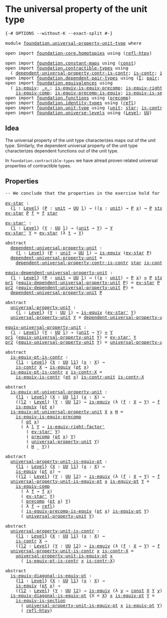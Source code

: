 # The universal property of the unit type

<pre class="Agda"><a id="52" class="Symbol">{-#</a> <a id="56" class="Keyword">OPTIONS</a> <a id="64" class="Pragma">--without-K</a> <a id="76" class="Pragma">--exact-split</a> <a id="90" class="Symbol">#-}</a>

<a id="95" class="Keyword">module</a> <a id="102" href="foundation.universal-property-unit-type.html" class="Module">foundation.universal-property-unit-type</a> <a id="142" class="Keyword">where</a>

<a id="149" class="Keyword">open</a> <a id="154" class="Keyword">import</a> <a id="161" href="foundation-core.homotopies.html" class="Module">foundation-core.homotopies</a> <a id="188" class="Keyword">using</a> <a id="194" class="Symbol">(</a><a id="195" href="foundation-core.homotopies.html#710" class="Function">refl-htpy</a><a id="204" class="Symbol">)</a>

<a id="207" class="Keyword">open</a> <a id="212" class="Keyword">import</a> <a id="219" href="foundation.constant-maps.html" class="Module">foundation.constant-maps</a> <a id="244" class="Keyword">using</a> <a id="250" class="Symbol">(</a><a id="251" href="foundation-core.constant-maps.html#203" class="Function">const</a><a id="256" class="Symbol">)</a>
<a id="258" class="Keyword">open</a> <a id="263" class="Keyword">import</a> <a id="270" href="foundation.contractible-types.html" class="Module">foundation.contractible-types</a> <a id="300" class="Keyword">using</a>
  <a id="308" class="Symbol">(</a> <a id="310" href="foundation.contractible-types.html#3863" class="Function">dependent-universal-property-contr-is-contr</a><a id="353" class="Symbol">;</a> <a id="355" href="foundation-core.contractible-types.html#992" class="Function">is-contr</a><a id="363" class="Symbol">;</a> <a id="365" href="foundation-core.contractible-types.html#4040" class="Function">is-equiv-is-contr</a><a id="382" class="Symbol">)</a>
<a id="384" class="Keyword">open</a> <a id="389" class="Keyword">import</a> <a id="396" href="foundation.dependent-pair-types.html" class="Module">foundation.dependent-pair-types</a> <a id="428" class="Keyword">using</a> <a id="434" class="Symbol">(</a><a id="435" href="foundation-core.dependent-pair-types.html#502" class="Record">Σ</a><a id="436" class="Symbol">;</a> <a id="438" href="foundation-core.dependent-pair-types.html#575" class="InductiveConstructor">pair</a><a id="442" class="Symbol">;</a> <a id="444" href="foundation-core.dependent-pair-types.html#592" class="Field">pr1</a><a id="447" class="Symbol">;</a> <a id="449" href="foundation-core.dependent-pair-types.html#604" class="Field">pr2</a><a id="452" class="Symbol">)</a>
<a id="454" class="Keyword">open</a> <a id="459" class="Keyword">import</a> <a id="466" href="foundation.equivalences.html" class="Module">foundation.equivalences</a> <a id="490" class="Keyword">using</a>
  <a id="498" class="Symbol">(</a> <a id="500" href="foundation-core.equivalences.html#1542" class="Function">is-equiv</a><a id="508" class="Symbol">;</a> <a id="510" href="foundation-core.equivalences.html#1607" class="Function Operator">_≃_</a><a id="513" class="Symbol">;</a> <a id="515" href="foundation.equivalences.html#9545" class="Function">is-equiv-is-equiv-precomp</a><a id="540" class="Symbol">;</a> <a id="542" href="foundation-core.equivalences.html#9634" class="Function">is-equiv-right-factor&#39;</a><a id="564" class="Symbol">;</a>
    <a id="570" href="foundation-core.equivalences.html#7183" class="Function">is-equiv-comp</a><a id="583" class="Symbol">;</a> <a id="585" href="foundation.equivalences.html#7843" class="Function">is-equiv-precomp-is-equiv</a><a id="610" class="Symbol">;</a> <a id="612" href="foundation-core.equivalences.html#11901" class="Function">is-equiv-is-section</a><a id="631" class="Symbol">)</a>
<a id="633" class="Keyword">open</a> <a id="638" class="Keyword">import</a> <a id="645" href="foundation.functions.html" class="Module">foundation.functions</a> <a id="666" class="Keyword">using</a> <a id="672" class="Symbol">(</a><a id="673" href="foundation-core.functions.html#925" class="Function">precomp</a><a id="680" class="Symbol">)</a>
<a id="682" class="Keyword">open</a> <a id="687" class="Keyword">import</a> <a id="694" href="foundation.identity-types.html" class="Module">foundation.identity-types</a> <a id="720" class="Keyword">using</a> <a id="726" class="Symbol">(</a><a id="727" href="foundation-core.identity-types.html#1807" class="InductiveConstructor">refl</a><a id="731" class="Symbol">)</a>
<a id="733" class="Keyword">open</a> <a id="738" class="Keyword">import</a> <a id="745" href="foundation.unit-type.html" class="Module">foundation.unit-type</a> <a id="766" class="Keyword">using</a> <a id="772" class="Symbol">(</a><a id="773" href="foundation.unit-type.html#1075" class="Datatype">unit</a><a id="777" class="Symbol">;</a> <a id="779" href="foundation.unit-type.html#1099" class="InductiveConstructor">star</a><a id="783" class="Symbol">;</a> <a id="785" href="foundation.unit-type.html#2015" class="Function">is-contr-unit</a><a id="798" class="Symbol">;</a> <a id="800" href="foundation.unit-type.html#1589" class="Function">pt</a><a id="802" class="Symbol">)</a>
<a id="804" class="Keyword">open</a> <a id="809" class="Keyword">import</a> <a id="816" href="foundation.universe-levels.html" class="Module">foundation.universe-levels</a> <a id="843" class="Keyword">using</a> <a id="849" class="Symbol">(</a><a id="850" href="Agda.Primitive.html#597" class="Postulate">Level</a><a id="855" class="Symbol">;</a> <a id="857" href="foundation-core.universe-levels.html#222" class="Primitive">UU</a><a id="859" class="Symbol">)</a>
</pre>
## Idea

The universal property of the unit type characterizes maps out of the unit type. Similarly, the dependent universal property of the unit type characterizes dependent functions out of the unit type.

In `foundation.contractible-types` we have alread proven related universal properties of contractible types.

## Properties

<pre class="Agda"><a id="1207" class="Comment">-- We conclude that the properties in the exercise hold for the unit type</a>

<a id="ev-star"></a><a id="1282" href="foundation.universal-property-unit-type.html#1282" class="Function">ev-star</a> <a id="1290" class="Symbol">:</a>
  <a id="1294" class="Symbol">{</a><a id="1295" href="foundation.universal-property-unit-type.html#1295" class="Bound">l</a> <a id="1297" class="Symbol">:</a> <a id="1299" href="Agda.Primitive.html#597" class="Postulate">Level</a><a id="1304" class="Symbol">}</a> <a id="1306" class="Symbol">(</a><a id="1307" href="foundation.universal-property-unit-type.html#1307" class="Bound">P</a> <a id="1309" class="Symbol">:</a> <a id="1311" href="foundation.unit-type.html#1075" class="Datatype">unit</a> <a id="1316" class="Symbol">→</a> <a id="1318" href="foundation-core.universe-levels.html#222" class="Primitive">UU</a> <a id="1321" href="foundation.universal-property-unit-type.html#1295" class="Bound">l</a><a id="1322" class="Symbol">)</a> <a id="1324" class="Symbol">→</a> <a id="1326" class="Symbol">((</a><a id="1328" href="foundation.universal-property-unit-type.html#1328" class="Bound">x</a> <a id="1330" class="Symbol">:</a> <a id="1332" href="foundation.unit-type.html#1075" class="Datatype">unit</a><a id="1336" class="Symbol">)</a> <a id="1338" class="Symbol">→</a> <a id="1340" href="foundation.universal-property-unit-type.html#1307" class="Bound">P</a> <a id="1342" href="foundation.universal-property-unit-type.html#1328" class="Bound">x</a><a id="1343" class="Symbol">)</a> <a id="1345" class="Symbol">→</a> <a id="1347" href="foundation.universal-property-unit-type.html#1307" class="Bound">P</a> <a id="1349" href="foundation.unit-type.html#1099" class="InductiveConstructor">star</a>
<a id="1354" href="foundation.universal-property-unit-type.html#1282" class="Function">ev-star</a> <a id="1362" href="foundation.universal-property-unit-type.html#1362" class="Bound">P</a> <a id="1364" href="foundation.universal-property-unit-type.html#1364" class="Bound">f</a> <a id="1366" class="Symbol">=</a> <a id="1368" href="foundation.universal-property-unit-type.html#1364" class="Bound">f</a> <a id="1370" href="foundation.unit-type.html#1099" class="InductiveConstructor">star</a>

<a id="ev-star&#39;"></a><a id="1376" href="foundation.universal-property-unit-type.html#1376" class="Function">ev-star&#39;</a> <a id="1385" class="Symbol">:</a>
  <a id="1389" class="Symbol">{</a><a id="1390" href="foundation.universal-property-unit-type.html#1390" class="Bound">l</a> <a id="1392" class="Symbol">:</a> <a id="1394" href="Agda.Primitive.html#597" class="Postulate">Level</a><a id="1399" class="Symbol">}</a> <a id="1401" class="Symbol">(</a><a id="1402" href="foundation.universal-property-unit-type.html#1402" class="Bound">Y</a> <a id="1404" class="Symbol">:</a> <a id="1406" href="foundation-core.universe-levels.html#222" class="Primitive">UU</a> <a id="1409" href="foundation.universal-property-unit-type.html#1390" class="Bound">l</a><a id="1410" class="Symbol">)</a> <a id="1412" class="Symbol">→</a> <a id="1414" class="Symbol">(</a><a id="1415" href="foundation.unit-type.html#1075" class="Datatype">unit</a> <a id="1420" class="Symbol">→</a> <a id="1422" href="foundation.universal-property-unit-type.html#1402" class="Bound">Y</a><a id="1423" class="Symbol">)</a> <a id="1425" class="Symbol">→</a> <a id="1427" href="foundation.universal-property-unit-type.html#1402" class="Bound">Y</a>
<a id="1429" href="foundation.universal-property-unit-type.html#1376" class="Function">ev-star&#39;</a> <a id="1438" href="foundation.universal-property-unit-type.html#1438" class="Bound">Y</a> <a id="1440" class="Symbol">=</a> <a id="1442" href="foundation.universal-property-unit-type.html#1282" class="Function">ev-star</a> <a id="1450" class="Symbol">(λ</a> <a id="1453" href="foundation.universal-property-unit-type.html#1453" class="Bound">t</a> <a id="1455" class="Symbol">→</a> <a id="1457" href="foundation.universal-property-unit-type.html#1438" class="Bound">Y</a><a id="1458" class="Symbol">)</a>

<a id="1461" class="Keyword">abstract</a>
  <a id="dependent-universal-property-unit"></a><a id="1472" href="foundation.universal-property-unit-type.html#1472" class="Function">dependent-universal-property-unit</a> <a id="1506" class="Symbol">:</a>
    <a id="1512" class="Symbol">{</a><a id="1513" href="foundation.universal-property-unit-type.html#1513" class="Bound">l</a> <a id="1515" class="Symbol">:</a> <a id="1517" href="Agda.Primitive.html#597" class="Postulate">Level</a><a id="1522" class="Symbol">}</a> <a id="1524" class="Symbol">(</a><a id="1525" href="foundation.universal-property-unit-type.html#1525" class="Bound">P</a> <a id="1527" class="Symbol">:</a> <a id="1529" href="foundation.unit-type.html#1075" class="Datatype">unit</a> <a id="1534" class="Symbol">→</a> <a id="1536" href="foundation-core.universe-levels.html#222" class="Primitive">UU</a> <a id="1539" href="foundation.universal-property-unit-type.html#1513" class="Bound">l</a><a id="1540" class="Symbol">)</a> <a id="1542" class="Symbol">→</a> <a id="1544" href="foundation-core.equivalences.html#1542" class="Function">is-equiv</a> <a id="1553" class="Symbol">(</a><a id="1554" href="foundation.universal-property-unit-type.html#1282" class="Function">ev-star</a> <a id="1562" href="foundation.universal-property-unit-type.html#1525" class="Bound">P</a><a id="1563" class="Symbol">)</a>
  <a id="1567" href="foundation.universal-property-unit-type.html#1472" class="Function">dependent-universal-property-unit</a> <a id="1601" class="Symbol">=</a>
    <a id="1607" href="foundation.contractible-types.html#3863" class="Function">dependent-universal-property-contr-is-contr</a> <a id="1651" href="foundation.unit-type.html#1099" class="InductiveConstructor">star</a> <a id="1656" href="foundation.unit-type.html#2015" class="Function">is-contr-unit</a>

<a id="equiv-dependent-universal-property-unit"></a><a id="1671" href="foundation.universal-property-unit-type.html#1671" class="Function">equiv-dependent-universal-property-unit</a> <a id="1711" class="Symbol">:</a>
  <a id="1715" class="Symbol">{</a><a id="1716" href="foundation.universal-property-unit-type.html#1716" class="Bound">l</a> <a id="1718" class="Symbol">:</a> <a id="1720" href="Agda.Primitive.html#597" class="Postulate">Level</a><a id="1725" class="Symbol">}</a> <a id="1727" class="Symbol">(</a><a id="1728" href="foundation.universal-property-unit-type.html#1728" class="Bound">P</a> <a id="1730" class="Symbol">:</a> <a id="1732" href="foundation.unit-type.html#1075" class="Datatype">unit</a> <a id="1737" class="Symbol">→</a> <a id="1739" href="foundation-core.universe-levels.html#222" class="Primitive">UU</a> <a id="1742" href="foundation.universal-property-unit-type.html#1716" class="Bound">l</a><a id="1743" class="Symbol">)</a> <a id="1745" class="Symbol">→</a> <a id="1747" class="Symbol">((</a><a id="1749" href="foundation.universal-property-unit-type.html#1749" class="Bound">x</a> <a id="1751" class="Symbol">:</a> <a id="1753" href="foundation.unit-type.html#1075" class="Datatype">unit</a><a id="1757" class="Symbol">)</a> <a id="1759" class="Symbol">→</a> <a id="1761" href="foundation.universal-property-unit-type.html#1728" class="Bound">P</a> <a id="1763" href="foundation.universal-property-unit-type.html#1749" class="Bound">x</a><a id="1764" class="Symbol">)</a> <a id="1766" href="foundation-core.equivalences.html#1607" class="Function Operator">≃</a> <a id="1768" href="foundation.universal-property-unit-type.html#1728" class="Bound">P</a> <a id="1770" href="foundation.unit-type.html#1099" class="InductiveConstructor">star</a>
<a id="1775" href="foundation-core.dependent-pair-types.html#592" class="Field">pr1</a> <a id="1779" class="Symbol">(</a><a id="1780" href="foundation.universal-property-unit-type.html#1671" class="Function">equiv-dependent-universal-property-unit</a> <a id="1820" href="foundation.universal-property-unit-type.html#1820" class="Bound">P</a><a id="1821" class="Symbol">)</a> <a id="1823" class="Symbol">=</a> <a id="1825" href="foundation.universal-property-unit-type.html#1282" class="Function">ev-star</a> <a id="1833" href="foundation.universal-property-unit-type.html#1820" class="Bound">P</a>
<a id="1835" href="foundation-core.dependent-pair-types.html#604" class="Field">pr2</a> <a id="1839" class="Symbol">(</a><a id="1840" href="foundation.universal-property-unit-type.html#1671" class="Function">equiv-dependent-universal-property-unit</a> <a id="1880" href="foundation.universal-property-unit-type.html#1880" class="Bound">P</a><a id="1881" class="Symbol">)</a> <a id="1883" class="Symbol">=</a>
  <a id="1887" href="foundation.universal-property-unit-type.html#1472" class="Function">dependent-universal-property-unit</a> <a id="1921" href="foundation.universal-property-unit-type.html#1880" class="Bound">P</a>

<a id="1924" class="Keyword">abstract</a>
  <a id="universal-property-unit"></a><a id="1935" href="foundation.universal-property-unit-type.html#1935" class="Function">universal-property-unit</a> <a id="1959" class="Symbol">:</a>
    <a id="1965" class="Symbol">{</a><a id="1966" href="foundation.universal-property-unit-type.html#1966" class="Bound">l</a> <a id="1968" class="Symbol">:</a> <a id="1970" href="Agda.Primitive.html#597" class="Postulate">Level</a><a id="1975" class="Symbol">}</a> <a id="1977" class="Symbol">(</a><a id="1978" href="foundation.universal-property-unit-type.html#1978" class="Bound">Y</a> <a id="1980" class="Symbol">:</a> <a id="1982" href="foundation-core.universe-levels.html#222" class="Primitive">UU</a> <a id="1985" href="foundation.universal-property-unit-type.html#1966" class="Bound">l</a><a id="1986" class="Symbol">)</a> <a id="1988" class="Symbol">→</a> <a id="1990" href="foundation-core.equivalences.html#1542" class="Function">is-equiv</a> <a id="1999" class="Symbol">(</a><a id="2000" href="foundation.universal-property-unit-type.html#1376" class="Function">ev-star&#39;</a> <a id="2009" href="foundation.universal-property-unit-type.html#1978" class="Bound">Y</a><a id="2010" class="Symbol">)</a>
  <a id="2014" href="foundation.universal-property-unit-type.html#1935" class="Function">universal-property-unit</a> <a id="2038" href="foundation.universal-property-unit-type.html#2038" class="Bound">Y</a> <a id="2040" class="Symbol">=</a> <a id="2042" href="foundation.universal-property-unit-type.html#1472" class="Function">dependent-universal-property-unit</a> <a id="2076" class="Symbol">(λ</a> <a id="2079" href="foundation.universal-property-unit-type.html#2079" class="Bound">t</a> <a id="2081" class="Symbol">→</a> <a id="2083" href="foundation.universal-property-unit-type.html#2038" class="Bound">Y</a><a id="2084" class="Symbol">)</a>

<a id="equiv-universal-property-unit"></a><a id="2087" href="foundation.universal-property-unit-type.html#2087" class="Function">equiv-universal-property-unit</a> <a id="2117" class="Symbol">:</a>
  <a id="2121" class="Symbol">{</a><a id="2122" href="foundation.universal-property-unit-type.html#2122" class="Bound">l</a> <a id="2124" class="Symbol">:</a> <a id="2126" href="Agda.Primitive.html#597" class="Postulate">Level</a><a id="2131" class="Symbol">}</a> <a id="2133" class="Symbol">(</a><a id="2134" href="foundation.universal-property-unit-type.html#2134" class="Bound">Y</a> <a id="2136" class="Symbol">:</a> <a id="2138" href="foundation-core.universe-levels.html#222" class="Primitive">UU</a> <a id="2141" href="foundation.universal-property-unit-type.html#2122" class="Bound">l</a><a id="2142" class="Symbol">)</a> <a id="2144" class="Symbol">→</a> <a id="2146" class="Symbol">(</a><a id="2147" href="foundation.unit-type.html#1075" class="Datatype">unit</a> <a id="2152" class="Symbol">→</a> <a id="2154" href="foundation.universal-property-unit-type.html#2134" class="Bound">Y</a><a id="2155" class="Symbol">)</a> <a id="2157" href="foundation-core.equivalences.html#1607" class="Function Operator">≃</a> <a id="2159" href="foundation.universal-property-unit-type.html#2134" class="Bound">Y</a>
<a id="2161" href="foundation-core.dependent-pair-types.html#592" class="Field">pr1</a> <a id="2165" class="Symbol">(</a><a id="2166" href="foundation.universal-property-unit-type.html#2087" class="Function">equiv-universal-property-unit</a> <a id="2196" href="foundation.universal-property-unit-type.html#2196" class="Bound">Y</a><a id="2197" class="Symbol">)</a> <a id="2199" class="Symbol">=</a> <a id="2201" href="foundation.universal-property-unit-type.html#1376" class="Function">ev-star&#39;</a> <a id="2210" href="foundation.universal-property-unit-type.html#2196" class="Bound">Y</a>
<a id="2212" href="foundation-core.dependent-pair-types.html#604" class="Field">pr2</a> <a id="2216" class="Symbol">(</a><a id="2217" href="foundation.universal-property-unit-type.html#2087" class="Function">equiv-universal-property-unit</a> <a id="2247" href="foundation.universal-property-unit-type.html#2247" class="Bound">Y</a><a id="2248" class="Symbol">)</a> <a id="2250" class="Symbol">=</a> <a id="2252" href="foundation.universal-property-unit-type.html#1935" class="Function">universal-property-unit</a> <a id="2276" href="foundation.universal-property-unit-type.html#2247" class="Bound">Y</a>

<a id="2279" class="Keyword">abstract</a>
  <a id="is-equiv-pt-is-contr"></a><a id="2290" href="foundation.universal-property-unit-type.html#2290" class="Function">is-equiv-pt-is-contr</a> <a id="2311" class="Symbol">:</a>
    <a id="2317" class="Symbol">{</a><a id="2318" href="foundation.universal-property-unit-type.html#2318" class="Bound">l1</a> <a id="2321" class="Symbol">:</a> <a id="2323" href="Agda.Primitive.html#597" class="Postulate">Level</a><a id="2328" class="Symbol">}</a> <a id="2330" class="Symbol">{</a><a id="2331" href="foundation.universal-property-unit-type.html#2331" class="Bound">X</a> <a id="2333" class="Symbol">:</a> <a id="2335" href="foundation-core.universe-levels.html#222" class="Primitive">UU</a> <a id="2338" href="foundation.universal-property-unit-type.html#2318" class="Bound">l1</a><a id="2340" class="Symbol">}</a> <a id="2342" class="Symbol">(</a><a id="2343" href="foundation.universal-property-unit-type.html#2343" class="Bound">x</a> <a id="2345" class="Symbol">:</a> <a id="2347" href="foundation.universal-property-unit-type.html#2331" class="Bound">X</a><a id="2348" class="Symbol">)</a> <a id="2350" class="Symbol">→</a>
    <a id="2356" href="foundation-core.contractible-types.html#992" class="Function">is-contr</a> <a id="2365" href="foundation.universal-property-unit-type.html#2331" class="Bound">X</a> <a id="2367" class="Symbol">→</a> <a id="2369" href="foundation-core.equivalences.html#1542" class="Function">is-equiv</a> <a id="2378" class="Symbol">(</a><a id="2379" href="foundation.unit-type.html#1589" class="Function">pt</a> <a id="2382" href="foundation.universal-property-unit-type.html#2343" class="Bound">x</a><a id="2383" class="Symbol">)</a>
  <a id="2387" href="foundation.universal-property-unit-type.html#2290" class="Function">is-equiv-pt-is-contr</a> <a id="2408" href="foundation.universal-property-unit-type.html#2408" class="Bound">x</a> <a id="2410" href="foundation.universal-property-unit-type.html#2410" class="Bound">is-contr-X</a> <a id="2421" class="Symbol">=</a>
    <a id="2427" href="foundation-core.contractible-types.html#4040" class="Function">is-equiv-is-contr</a> <a id="2445" class="Symbol">(</a><a id="2446" href="foundation.unit-type.html#1589" class="Function">pt</a> <a id="2449" href="foundation.universal-property-unit-type.html#2408" class="Bound">x</a><a id="2450" class="Symbol">)</a> <a id="2452" href="foundation.unit-type.html#2015" class="Function">is-contr-unit</a> <a id="2466" href="foundation.universal-property-unit-type.html#2410" class="Bound">is-contr-X</a>

<a id="2478" class="Keyword">abstract</a>
  <a id="is-equiv-pt-universal-property-unit"></a><a id="2489" href="foundation.universal-property-unit-type.html#2489" class="Function">is-equiv-pt-universal-property-unit</a> <a id="2525" class="Symbol">:</a>
    <a id="2531" class="Symbol">{</a><a id="2532" href="foundation.universal-property-unit-type.html#2532" class="Bound">l1</a> <a id="2535" class="Symbol">:</a> <a id="2537" href="Agda.Primitive.html#597" class="Postulate">Level</a><a id="2542" class="Symbol">}</a> <a id="2544" class="Symbol">(</a><a id="2545" href="foundation.universal-property-unit-type.html#2545" class="Bound">X</a> <a id="2547" class="Symbol">:</a> <a id="2549" href="foundation-core.universe-levels.html#222" class="Primitive">UU</a> <a id="2552" href="foundation.universal-property-unit-type.html#2532" class="Bound">l1</a><a id="2554" class="Symbol">)</a> <a id="2556" class="Symbol">(</a><a id="2557" href="foundation.universal-property-unit-type.html#2557" class="Bound">x</a> <a id="2559" class="Symbol">:</a> <a id="2561" href="foundation.universal-property-unit-type.html#2545" class="Bound">X</a><a id="2562" class="Symbol">)</a> <a id="2564" class="Symbol">→</a>
    <a id="2570" class="Symbol">((</a><a id="2572" href="foundation.universal-property-unit-type.html#2572" class="Bound">l2</a> <a id="2575" class="Symbol">:</a> <a id="2577" href="Agda.Primitive.html#597" class="Postulate">Level</a><a id="2582" class="Symbol">)</a> <a id="2584" class="Symbol">(</a><a id="2585" href="foundation.universal-property-unit-type.html#2585" class="Bound">Y</a> <a id="2587" class="Symbol">:</a> <a id="2589" href="foundation-core.universe-levels.html#222" class="Primitive">UU</a> <a id="2592" href="foundation.universal-property-unit-type.html#2572" class="Bound">l2</a><a id="2594" class="Symbol">)</a> <a id="2596" class="Symbol">→</a> <a id="2598" href="foundation-core.equivalences.html#1542" class="Function">is-equiv</a> <a id="2607" class="Symbol">(λ</a> <a id="2610" class="Symbol">(</a><a id="2611" href="foundation.universal-property-unit-type.html#2611" class="Bound">f</a> <a id="2613" class="Symbol">:</a> <a id="2615" href="foundation.universal-property-unit-type.html#2545" class="Bound">X</a> <a id="2617" class="Symbol">→</a> <a id="2619" href="foundation.universal-property-unit-type.html#2585" class="Bound">Y</a><a id="2620" class="Symbol">)</a> <a id="2622" class="Symbol">→</a> <a id="2624" href="foundation.universal-property-unit-type.html#2611" class="Bound">f</a> <a id="2626" href="foundation.universal-property-unit-type.html#2557" class="Bound">x</a><a id="2627" class="Symbol">))</a> <a id="2630" class="Symbol">→</a>
    <a id="2636" href="foundation-core.equivalences.html#1542" class="Function">is-equiv</a> <a id="2645" class="Symbol">(</a><a id="2646" href="foundation.unit-type.html#1589" class="Function">pt</a> <a id="2649" href="foundation.universal-property-unit-type.html#2557" class="Bound">x</a><a id="2650" class="Symbol">)</a>
  <a id="2654" href="foundation.universal-property-unit-type.html#2489" class="Function">is-equiv-pt-universal-property-unit</a> <a id="2690" href="foundation.universal-property-unit-type.html#2690" class="Bound">X</a> <a id="2692" href="foundation.universal-property-unit-type.html#2692" class="Bound">x</a> <a id="2694" href="foundation.universal-property-unit-type.html#2694" class="Bound">H</a> <a id="2696" class="Symbol">=</a>
    <a id="2702" href="foundation.equivalences.html#9545" class="Function">is-equiv-is-equiv-precomp</a>
      <a id="2734" class="Symbol">(</a> <a id="2736" href="foundation.unit-type.html#1589" class="Function">pt</a> <a id="2739" href="foundation.universal-property-unit-type.html#2692" class="Bound">x</a><a id="2740" class="Symbol">)</a>
      <a id="2748" class="Symbol">(</a> <a id="2750" class="Symbol">λ</a> <a id="2752" href="foundation.universal-property-unit-type.html#2752" class="Bound">l</a> <a id="2754" href="foundation.universal-property-unit-type.html#2754" class="Bound">Y</a> <a id="2756" class="Symbol">→</a> <a id="2758" href="foundation-core.equivalences.html#9634" class="Function">is-equiv-right-factor&#39;</a>
        <a id="2789" class="Symbol">(</a> <a id="2791" href="foundation.universal-property-unit-type.html#1376" class="Function">ev-star&#39;</a> <a id="2800" href="foundation.universal-property-unit-type.html#2754" class="Bound">Y</a><a id="2801" class="Symbol">)</a>
        <a id="2811" class="Symbol">(</a> <a id="2813" href="foundation-core.functions.html#925" class="Function">precomp</a> <a id="2821" class="Symbol">(</a><a id="2822" href="foundation.unit-type.html#1589" class="Function">pt</a> <a id="2825" href="foundation.universal-property-unit-type.html#2692" class="Bound">x</a><a id="2826" class="Symbol">)</a> <a id="2828" href="foundation.universal-property-unit-type.html#2754" class="Bound">Y</a><a id="2829" class="Symbol">)</a>
        <a id="2839" class="Symbol">(</a> <a id="2841" href="foundation.universal-property-unit-type.html#1935" class="Function">universal-property-unit</a> <a id="2865" href="foundation.universal-property-unit-type.html#2754" class="Bound">Y</a><a id="2866" class="Symbol">)</a>
        <a id="2876" class="Symbol">(</a> <a id="2878" href="foundation.universal-property-unit-type.html#2694" class="Bound">H</a> <a id="2880" class="Symbol">_</a> <a id="2882" href="foundation.universal-property-unit-type.html#2754" class="Bound">Y</a><a id="2883" class="Symbol">))</a>

<a id="2887" class="Keyword">abstract</a>
  <a id="universal-property-unit-is-equiv-pt"></a><a id="2898" href="foundation.universal-property-unit-type.html#2898" class="Function">universal-property-unit-is-equiv-pt</a> <a id="2934" class="Symbol">:</a>
    <a id="2940" class="Symbol">{</a><a id="2941" href="foundation.universal-property-unit-type.html#2941" class="Bound">l1</a> <a id="2944" class="Symbol">:</a> <a id="2946" href="Agda.Primitive.html#597" class="Postulate">Level</a><a id="2951" class="Symbol">}</a> <a id="2953" class="Symbol">{</a><a id="2954" href="foundation.universal-property-unit-type.html#2954" class="Bound">X</a> <a id="2956" class="Symbol">:</a> <a id="2958" href="foundation-core.universe-levels.html#222" class="Primitive">UU</a> <a id="2961" href="foundation.universal-property-unit-type.html#2941" class="Bound">l1</a><a id="2963" class="Symbol">}</a> <a id="2965" class="Symbol">(</a><a id="2966" href="foundation.universal-property-unit-type.html#2966" class="Bound">x</a> <a id="2968" class="Symbol">:</a> <a id="2970" href="foundation.universal-property-unit-type.html#2954" class="Bound">X</a><a id="2971" class="Symbol">)</a> <a id="2973" class="Symbol">→</a>
    <a id="2979" href="foundation-core.equivalences.html#1542" class="Function">is-equiv</a> <a id="2988" class="Symbol">(</a><a id="2989" href="foundation.unit-type.html#1589" class="Function">pt</a> <a id="2992" href="foundation.universal-property-unit-type.html#2966" class="Bound">x</a><a id="2993" class="Symbol">)</a> <a id="2995" class="Symbol">→</a>
    <a id="3001" class="Symbol">({</a><a id="3003" href="foundation.universal-property-unit-type.html#3003" class="Bound">l2</a> <a id="3006" class="Symbol">:</a> <a id="3008" href="Agda.Primitive.html#597" class="Postulate">Level</a><a id="3013" class="Symbol">}</a> <a id="3015" class="Symbol">(</a><a id="3016" href="foundation.universal-property-unit-type.html#3016" class="Bound">Y</a> <a id="3018" class="Symbol">:</a> <a id="3020" href="foundation-core.universe-levels.html#222" class="Primitive">UU</a> <a id="3023" href="foundation.universal-property-unit-type.html#3003" class="Bound">l2</a><a id="3025" class="Symbol">)</a> <a id="3027" class="Symbol">→</a> <a id="3029" href="foundation-core.equivalences.html#1542" class="Function">is-equiv</a> <a id="3038" class="Symbol">(λ</a> <a id="3041" class="Symbol">(</a><a id="3042" href="foundation.universal-property-unit-type.html#3042" class="Bound">f</a> <a id="3044" class="Symbol">:</a> <a id="3046" href="foundation.universal-property-unit-type.html#2954" class="Bound">X</a> <a id="3048" class="Symbol">→</a> <a id="3050" href="foundation.universal-property-unit-type.html#3016" class="Bound">Y</a><a id="3051" class="Symbol">)</a> <a id="3053" class="Symbol">→</a> <a id="3055" href="foundation.universal-property-unit-type.html#3042" class="Bound">f</a> <a id="3057" href="foundation.universal-property-unit-type.html#2966" class="Bound">x</a><a id="3058" class="Symbol">))</a>
  <a id="3063" href="foundation.universal-property-unit-type.html#2898" class="Function">universal-property-unit-is-equiv-pt</a> <a id="3099" href="foundation.universal-property-unit-type.html#3099" class="Bound">x</a> <a id="3101" href="foundation.universal-property-unit-type.html#3101" class="Bound">is-equiv-pt</a> <a id="3113" href="foundation.universal-property-unit-type.html#3113" class="Bound">Y</a> <a id="3115" class="Symbol">=</a>
    <a id="3121" href="foundation-core.equivalences.html#7183" class="Function">is-equiv-comp</a>
      <a id="3141" class="Symbol">(</a> <a id="3143" class="Symbol">λ</a> <a id="3145" href="foundation.universal-property-unit-type.html#3145" class="Bound">f</a> <a id="3147" class="Symbol">→</a> <a id="3149" href="foundation.universal-property-unit-type.html#3145" class="Bound">f</a> <a id="3151" href="foundation.universal-property-unit-type.html#3099" class="Bound">x</a><a id="3152" class="Symbol">)</a>
      <a id="3160" class="Symbol">(</a> <a id="3162" href="foundation.universal-property-unit-type.html#1376" class="Function">ev-star&#39;</a> <a id="3171" href="foundation.universal-property-unit-type.html#3113" class="Bound">Y</a><a id="3172" class="Symbol">)</a>
      <a id="3180" class="Symbol">(</a> <a id="3182" href="foundation-core.functions.html#925" class="Function">precomp</a> <a id="3190" class="Symbol">(</a><a id="3191" href="foundation.unit-type.html#1589" class="Function">pt</a> <a id="3194" href="foundation.universal-property-unit-type.html#3099" class="Bound">x</a><a id="3195" class="Symbol">)</a> <a id="3197" href="foundation.universal-property-unit-type.html#3113" class="Bound">Y</a><a id="3198" class="Symbol">)</a>
      <a id="3206" class="Symbol">(</a> <a id="3208" class="Symbol">λ</a> <a id="3210" href="foundation.universal-property-unit-type.html#3210" class="Bound">f</a> <a id="3212" class="Symbol">→</a> <a id="3214" href="foundation-core.identity-types.html#1807" class="InductiveConstructor">refl</a><a id="3218" class="Symbol">)</a>
      <a id="3226" class="Symbol">(</a> <a id="3228" href="foundation.equivalences.html#7843" class="Function">is-equiv-precomp-is-equiv</a> <a id="3254" class="Symbol">(</a><a id="3255" href="foundation.unit-type.html#1589" class="Function">pt</a> <a id="3258" href="foundation.universal-property-unit-type.html#3099" class="Bound">x</a><a id="3259" class="Symbol">)</a> <a id="3261" href="foundation.universal-property-unit-type.html#3101" class="Bound">is-equiv-pt</a> <a id="3273" href="foundation.universal-property-unit-type.html#3113" class="Bound">Y</a><a id="3274" class="Symbol">)</a>
      <a id="3282" class="Symbol">(</a> <a id="3284" href="foundation.universal-property-unit-type.html#1935" class="Function">universal-property-unit</a> <a id="3308" href="foundation.universal-property-unit-type.html#3113" class="Bound">Y</a><a id="3309" class="Symbol">)</a>

<a id="3312" class="Keyword">abstract</a>
  <a id="universal-property-unit-is-contr"></a><a id="3323" href="foundation.universal-property-unit-type.html#3323" class="Function">universal-property-unit-is-contr</a> <a id="3356" class="Symbol">:</a>
    <a id="3362" class="Symbol">{</a><a id="3363" href="foundation.universal-property-unit-type.html#3363" class="Bound">l1</a> <a id="3366" class="Symbol">:</a> <a id="3368" href="Agda.Primitive.html#597" class="Postulate">Level</a><a id="3373" class="Symbol">}</a> <a id="3375" class="Symbol">{</a><a id="3376" href="foundation.universal-property-unit-type.html#3376" class="Bound">X</a> <a id="3378" class="Symbol">:</a> <a id="3380" href="foundation-core.universe-levels.html#222" class="Primitive">UU</a> <a id="3383" href="foundation.universal-property-unit-type.html#3363" class="Bound">l1</a><a id="3385" class="Symbol">}</a> <a id="3387" class="Symbol">(</a><a id="3388" href="foundation.universal-property-unit-type.html#3388" class="Bound">x</a> <a id="3390" class="Symbol">:</a> <a id="3392" href="foundation.universal-property-unit-type.html#3376" class="Bound">X</a><a id="3393" class="Symbol">)</a> <a id="3395" class="Symbol">→</a>
    <a id="3401" href="foundation-core.contractible-types.html#992" class="Function">is-contr</a> <a id="3410" href="foundation.universal-property-unit-type.html#3376" class="Bound">X</a> <a id="3412" class="Symbol">→</a>
    <a id="3418" class="Symbol">({</a><a id="3420" href="foundation.universal-property-unit-type.html#3420" class="Bound">l2</a> <a id="3423" class="Symbol">:</a> <a id="3425" href="Agda.Primitive.html#597" class="Postulate">Level</a><a id="3430" class="Symbol">}</a> <a id="3432" class="Symbol">(</a><a id="3433" href="foundation.universal-property-unit-type.html#3433" class="Bound">Y</a> <a id="3435" class="Symbol">:</a> <a id="3437" href="foundation-core.universe-levels.html#222" class="Primitive">UU</a> <a id="3440" href="foundation.universal-property-unit-type.html#3420" class="Bound">l2</a><a id="3442" class="Symbol">)</a> <a id="3444" class="Symbol">→</a> <a id="3446" href="foundation-core.equivalences.html#1542" class="Function">is-equiv</a> <a id="3455" class="Symbol">(λ</a> <a id="3458" class="Symbol">(</a><a id="3459" href="foundation.universal-property-unit-type.html#3459" class="Bound">f</a> <a id="3461" class="Symbol">:</a> <a id="3463" href="foundation.universal-property-unit-type.html#3376" class="Bound">X</a> <a id="3465" class="Symbol">→</a> <a id="3467" href="foundation.universal-property-unit-type.html#3433" class="Bound">Y</a><a id="3468" class="Symbol">)</a> <a id="3470" class="Symbol">→</a> <a id="3472" href="foundation.universal-property-unit-type.html#3459" class="Bound">f</a> <a id="3474" href="foundation.universal-property-unit-type.html#3388" class="Bound">x</a><a id="3475" class="Symbol">))</a>
  <a id="3480" href="foundation.universal-property-unit-type.html#3323" class="Function">universal-property-unit-is-contr</a> <a id="3513" href="foundation.universal-property-unit-type.html#3513" class="Bound">x</a> <a id="3515" href="foundation.universal-property-unit-type.html#3515" class="Bound">is-contr-X</a> <a id="3526" class="Symbol">=</a>
    <a id="3532" href="foundation.universal-property-unit-type.html#2898" class="Function">universal-property-unit-is-equiv-pt</a> <a id="3568" href="foundation.universal-property-unit-type.html#3513" class="Bound">x</a>
      <a id="3576" class="Symbol">(</a> <a id="3578" href="foundation.universal-property-unit-type.html#2290" class="Function">is-equiv-pt-is-contr</a> <a id="3599" href="foundation.universal-property-unit-type.html#3513" class="Bound">x</a> <a id="3601" href="foundation.universal-property-unit-type.html#3515" class="Bound">is-contr-X</a><a id="3611" class="Symbol">)</a>

<a id="3614" class="Keyword">abstract</a>
  <a id="is-equiv-diagonal-is-equiv-pt"></a><a id="3625" href="foundation.universal-property-unit-type.html#3625" class="Function">is-equiv-diagonal-is-equiv-pt</a> <a id="3655" class="Symbol">:</a>
    <a id="3661" class="Symbol">{</a><a id="3662" href="foundation.universal-property-unit-type.html#3662" class="Bound">l1</a> <a id="3665" class="Symbol">:</a> <a id="3667" href="Agda.Primitive.html#597" class="Postulate">Level</a><a id="3672" class="Symbol">}</a> <a id="3674" class="Symbol">{</a><a id="3675" href="foundation.universal-property-unit-type.html#3675" class="Bound">X</a> <a id="3677" class="Symbol">:</a> <a id="3679" href="foundation-core.universe-levels.html#222" class="Primitive">UU</a> <a id="3682" href="foundation.universal-property-unit-type.html#3662" class="Bound">l1</a><a id="3684" class="Symbol">}</a> <a id="3686" class="Symbol">(</a><a id="3687" href="foundation.universal-property-unit-type.html#3687" class="Bound">x</a> <a id="3689" class="Symbol">:</a> <a id="3691" href="foundation.universal-property-unit-type.html#3675" class="Bound">X</a><a id="3692" class="Symbol">)</a> <a id="3694" class="Symbol">→</a>
    <a id="3700" href="foundation-core.equivalences.html#1542" class="Function">is-equiv</a> <a id="3709" class="Symbol">(</a><a id="3710" href="foundation.unit-type.html#1589" class="Function">pt</a> <a id="3713" href="foundation.universal-property-unit-type.html#3687" class="Bound">x</a><a id="3714" class="Symbol">)</a> <a id="3716" class="Symbol">→</a>
    <a id="3722" class="Symbol">({</a><a id="3724" href="foundation.universal-property-unit-type.html#3724" class="Bound">l2</a> <a id="3727" class="Symbol">:</a> <a id="3729" href="Agda.Primitive.html#597" class="Postulate">Level</a><a id="3734" class="Symbol">}</a> <a id="3736" class="Symbol">(</a><a id="3737" href="foundation.universal-property-unit-type.html#3737" class="Bound">Y</a> <a id="3739" class="Symbol">:</a> <a id="3741" href="foundation-core.universe-levels.html#222" class="Primitive">UU</a> <a id="3744" href="foundation.universal-property-unit-type.html#3724" class="Bound">l2</a><a id="3746" class="Symbol">)</a> <a id="3748" class="Symbol">→</a> <a id="3750" href="foundation-core.equivalences.html#1542" class="Function">is-equiv</a> <a id="3759" class="Symbol">(λ</a> <a id="3762" href="foundation.universal-property-unit-type.html#3762" class="Bound">y</a> <a id="3764" class="Symbol">→</a> <a id="3766" href="foundation-core.constant-maps.html#203" class="Function">const</a> <a id="3772" href="foundation.universal-property-unit-type.html#3675" class="Bound">X</a> <a id="3774" href="foundation.universal-property-unit-type.html#3737" class="Bound">Y</a> <a id="3776" href="foundation.universal-property-unit-type.html#3762" class="Bound">y</a><a id="3777" class="Symbol">))</a>
  <a id="3782" href="foundation.universal-property-unit-type.html#3625" class="Function">is-equiv-diagonal-is-equiv-pt</a> <a id="3812" class="Symbol">{</a><a id="3813" class="Argument">X</a> <a id="3815" class="Symbol">=</a> <a id="3817" href="foundation.universal-property-unit-type.html#3817" class="Bound">X</a><a id="3818" class="Symbol">}</a> <a id="3820" href="foundation.universal-property-unit-type.html#3820" class="Bound">x</a> <a id="3822" href="foundation.universal-property-unit-type.html#3822" class="Bound">is-equiv-pt</a> <a id="3834" href="foundation.universal-property-unit-type.html#3834" class="Bound">Y</a> <a id="3836" class="Symbol">=</a>
    <a id="3842" href="foundation-core.equivalences.html#11901" class="Function">is-equiv-is-section</a>
      <a id="3868" class="Symbol">(</a> <a id="3870" href="foundation.universal-property-unit-type.html#2898" class="Function">universal-property-unit-is-equiv-pt</a> <a id="3906" href="foundation.universal-property-unit-type.html#3820" class="Bound">x</a> <a id="3908" href="foundation.universal-property-unit-type.html#3822" class="Bound">is-equiv-pt</a> <a id="3920" href="foundation.universal-property-unit-type.html#3834" class="Bound">Y</a><a id="3921" class="Symbol">)</a>
      <a id="3929" class="Symbol">(</a> <a id="3931" href="foundation-core.homotopies.html#710" class="Function">refl-htpy</a><a id="3940" class="Symbol">)</a>
</pre>